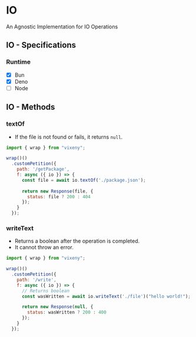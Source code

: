 # IO

An Agnostic Implementation for IO Operations

## IO - Specifications

### Runtime

- [x] Bun
- [x] Deno
- [ ] Node

## IO - Methods

### textOf

- If the file is not found or fails, it returns `null`.

```javascript
import { wrap } from "vixeny";

wrap()()
  .customPetition({
    path: '/getPackage',
    f: async ({ io }) => {
      const file = await io.textOf('./package.json');
      
      return new Response(file, {
        status: file ? 200 : 404
      });
    }
  });
```

### writeText

- Returns a boolean after the operation is completed.
- It cannot throw an error.

```javascript
import { wrap } from "vixeny";

wrap()()
  .customPetition({
    path: '/write',
    f: async ({ io }) => {
      // Returns boolean
      const wasWritten = await io.writeText('./file')("hello world!");

      return new Response(null, {
        status: wasWritten ? 200 : 400
      });
    }
  });
```